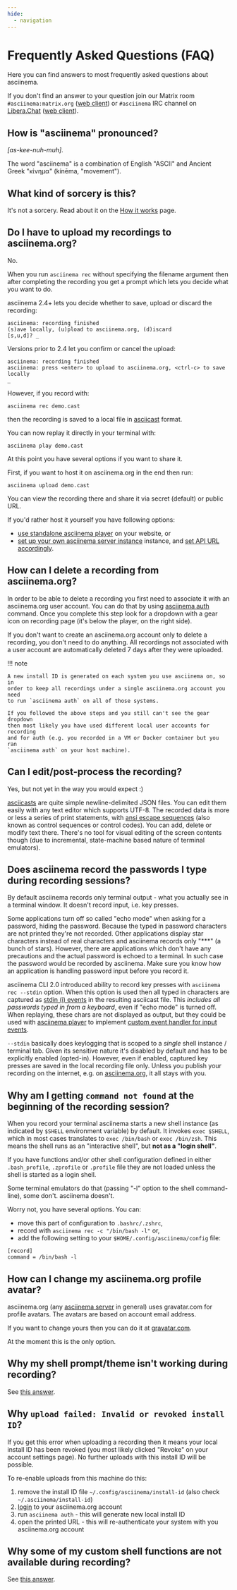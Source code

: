 ```yaml
---
hide:
  - navigation
---
```


# Frequently Asked Questions (FAQ)

Here you can find answers to most frequently asked questions about asciinema.

If you don't find an answer to your question join our Matrix room
`#asciinema:matrix.org` ([web
client](https://matrix.to/#/#asciinema:matrix.org)) or `#asciinema` IRC channel
on [Libera.Chat](https://libera.chat/) ([web
client](https://web.libera.chat/#asciinema)).

## How is "asciinema" pronounced?

_[as-kee-nuh-muh]_.

The word "asciinema" is a combination of English "ASCII" and Ancient Greek
"κίνημα" (kínēma, "movement").

## What kind of sorcery is this?

It's not a sorcery. Read about it on the [How it works](how-it-works.md) page.

## Do I have to upload my recordings to asciinema.org?

No.

When you run `asciinema rec` without specifying the filename argument then after
completing the recording you get a prompt which lets you decide what you want to
do.

asciinema 2.4+ lets you decide whether to save, upload or discard the recording:

```
asciinema: recording finished
(s)ave locally, (u)pload to asciinema.org, (d)iscard
[s,u,d]? _
```

Versions prior to 2.4 let you confirm or cancel the upload:

```
asciinema: recording finished
asciinema: press <enter> to upload to asciinema.org, <ctrl-c> to save locally
_
```

However, if you record with:

```asciinema rec demo.cast```

then the recording is saved to a local file in
[asciicast](manual/asciicast/v2.md) format.

You can now replay it directly in your terminal with:

```
asciinema play demo.cast
```

At this point you have several options if you want to share it.

First, if you want to host it on asciinema.org in the end then run:

```
asciinema upload demo.cast
```

You can view the recording there and share it via secret (default) or public URL.

If you'd rather host it yourself you have following options:

- [use standalone asciinema player](manual/player/index.md) on your website, or
- [set up your own asciinema server instance](manual/server/index.md) instance,
  and [set API URL
  accordingly](https://github.com/asciinema/asciinema-server/blob/master/docs/INSTALL.md#using-asciinema-recorder-with-your-instance).

## How can I delete a recording from asciinema.org?

In order to be able to delete a recording you first need to associate it with an
asciinema.org user account. You can do that by using [asciinema
auth](manual/cli/usage.md#asciinema-auth) command. Once you complete this step
look for a dropdown with a gear icon on recording page (it's below the player,
on the right side).

If you don't want to create an asciinema.org account only to delete a recording,
you don't need to do anything. All recordings not associated with a user account
are automatically deleted 7 days after they were uploaded.

!!! note

    A new install ID is generated on each system you use asciinema on, so in
    order to keep all recordings under a single asciinema.org account you need
    to run `asciinema auth` on all of those systems.

    If you followed the above steps and you still can't see the gear dropdown
    then most likely you have used different local user accounts for recording
    and for auth (e.g. you recorded in a VM or Docker container but you ran
    `asciinema auth` on your host machine).

## Can I edit/post-process the recording?

Yes, but not yet in the way you would expect :)

[asciicasts](manual/asciicast/v2.md) are quite simple newline-delimited JSON
files. You can edit them easily with any text editor which supports UTF-8. The
recorded data is more or less a series of print statements, with [ansi escape
sequences](https://en.wikipedia.org/wiki/ANSI_escape_code) (also known as
control sequences or control codes). You can add, delete or modify text there.
There's no tool for visual editing of the screen contents though (due to
incremental, state-machine based nature of terminal emulators).

## Does asciinema record the passwords I type during recording sessions?

By default asciinema records only terminal output - what you actually see in a
terminal window. It doesn't record input, i.e. key presses.

Some applications turn off so called "echo mode" when asking for a password,
hiding the password.  Because the typed in password characters are not printed
they're not recorded. Other applications display star characters instead of real
characters and asciinema records only "\*\*\*" (a bunch of stars). However,
there are applications which don't have any precautions and the actual password
is echoed to a terminal. In such case the password would be recorded by
asciinema. Make sure you know how an application is handling password input
before you record it.

asciinema CLI 2.0 introduced ability to record key presses with `asciinema rec
--stdin` option. When this option is used then all typed in characters are
captured as [stdin (i)
events](manual/asciicast/v2.md#i-input-data-read-from-a-terminal) in the
resulting asciicast file. This _includes all passwords typed in from a
keyboard_, even if "echo mode" is turned off. When replaying, these chars are
not displayed as output, but they could be used with [asciinema
player](manual/player/index.md) to implement [custom event handler for input
events](manual/player/api.md#input-event).

`--stdin` basically does keylogging that is scoped to a _single_ shell instance
/ terminal tab. Given its sensitive nature it's disabled by default and has to
be explicitly enabled (opted-in). However, even if enabled, captured key presses
are saved in the local recording file only. Unless you publish your recording on
the internet, e.g. on [asciinema.org](https://asciinema.org), it all stays with
you.

## Why am I getting `command not found` at the beginning of the recording session?

When you record your terminal asciinema starts a new shell instance (as
indicated by `$SHELL` environment variable) by default. It invokes `exec
$SHELL`, which in most cases translates to `exec /bin/bash` or `exec /bin/zsh`.
This means the shell runs as an "interactive shell", but **not as a "login
shell"**.

If you have functions and/or other shell configuration defined in either
`.bash_profile`, `.zprofile` or `.profile` file they are not loaded unless the
shell is started as a login shell.

Some terminal emulators do that (passing "-l" option to the shell command-line),
some don't. asciinema doesn't.

Worry not, you have several options. You can:

* move this part of configuration to `.bashrc/.zshrc`,
* record with `asciinema rec -c "/bin/bash -l"` or,
* add the following setting to your `$HOME/.config/asciinema/config` file:

```
[record]
command = /bin/bash -l
```

## How can I change my asciinema.org profile avatar?

asciinema.org (any [asciinema server](manual/server/index.md) in general) uses
gravatar.com for profile avatars. The avatars are based on account email
address.

If you want to change yours then you can do it at [gravatar.com](https://gravatar.com).

At the moment this is the only option.

## Why my shell prompt/theme isn't working during recording?

See [this answer](#why-am-i-getting-command-not-found-at-the-begining-of-the-recording-session).

## Why `upload failed: Invalid or revoked install ID`?

If you get this error when uploading a recording then it means your local
install ID has been revoked (you most likely clicked "Revoke" on your account
settings page). No further uploads with this install ID will be possible.

To re-enable uploads from this machine do this:

1. remove the install ID file `~/.config/asciinema/install-id` (also check `~/.asciinema/install-id`)
2. [login](https://asciinema.org/login/new) to your asciinema.org account
3. run `asciinema auth` - this will generate new local install ID
4. open the printed URL - this will re-authenticate your system with you asciinema.org account

## Why some of my custom shell functions are not available during recording?

See [this answer](#why-am-i-getting-command-not-found-at-the-begining-of-the-recording-session).
